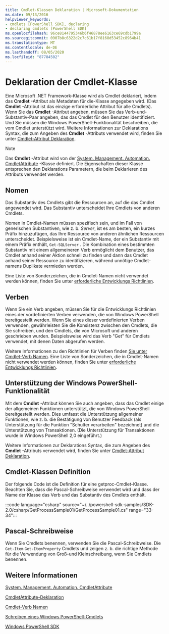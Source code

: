 ```yaml
---
title: Cmdlet-Klassen Deklaration | Microsoft-Dokumentation
ms.date: 09/13/2016
helpviewer_keywords:
- cmdlets [PowerShell SDK], declaring
- declaring cmdlets [PowerShell SDK]
ms.openlocfilehash: 96ce8144795346b6f46878ee6163ce69cdb1799a
ms.sourcegitcommit: 0907b8c6322d2c7c61b17f8168d53452c8964b41
ms.translationtype: MT
ms.contentlocale: de-DE
ms.lasthandoff: 08/05/2020
ms.locfileid: "87784502"
---
```

# <a name="cmdlet-class-declaration"></a>Deklaration der Cmdlet-Klasse

Eine Microsoft .NET Framework-Klasse wird als Cmdlet deklariert, indem das **Cmdlet** -Attribut als Metadaten für die-Klasse angegeben wird. (Das **Cmdlet** -Attribut ist das einzige erforderliche Attribut für alle Cmdlets).
Wenn Sie das **Cmdlet** -Attribut angeben, müssen Sie das Verb-und-Substantiv-Paar angeben, das das Cmdlet für den Benutzer identifiziert. Und Sie müssen die Windows PowerShell-Funktionalität beschreiben, die vom Cmdlet unterstützt wird. Weitere Informationen zur Deklarations Syntax, die zum Angeben des **Cmdlet** -Attributs verwendet wird, finden Sie unter [Cmdlet-Attribut Deklaration](./cmdlet-attribute-declaration.md).

> [!NOTE]
> Das **Cmdlet** -Attribut wird von der [System. Management. Automation. CmdletAttribute](/dotnet/api/System.Management.Automation.CmdletAttribute) -Klasse definiert. Die Eigenschaften dieser Klasse entsprechen den Deklarations Parametern, die beim Deklarieren des Attributs verwendet werden.

## <a name="nouns"></a>Nomen

Das Substantiv des Cmdlets gibt die Ressourcen an, auf die das Cmdlet angewendet wird. Das Substantiv unterscheidet Ihre Cmdlets von anderen Cmdlets.

Nomen in Cmdlet-Namen müssen spezifisch sein, und im Fall von generischen Substantiven, wie z. b. *Server*, ist es am besten, ein kurzes Präfix hinzuzufügen, das Ihre Ressource von anderen ähnlichen Ressourcen unterscheidet. Beispielsweise ist ein Cmdlet-Name, der ein Substantiv mit einem Präfix enthält, `Get-SQLServer` . Die Kombination eines bestimmten Substantiv mit einem allgemeineren Verb ermöglicht dem Benutzer, das Cmdlet anhand seiner Aktion schnell zu finden und dann das Cmdlet anhand seiner Ressource zu identifizieren, während unnötige Cmdlet-namens Duplikate vermieden werden.

Eine Liste von Sonderzeichen, die in Cmdlet-Namen nicht verwendet werden können, finden Sie unter [erforderliche Entwicklungs Richtlinien](./required-development-guidelines.md).

## <a name="verbs"></a>Verben

Wenn Sie ein Verb angeben, müssen Sie für die Entwicklungs Richtlinien eines der vordefinierten Verben verwenden, die von Windows PowerShell bereitgestellt werden. Wenn Sie eines dieser vordefinierten Verben verwenden, gewährleisten Sie die Konsistenz zwischen den Cmdlets, die Sie schreiben, und den Cmdlets, die von Microsoft und anderen geschrieben wurden. Beispielsweise wird das Verb "Get" für Cmdlets verwendet, mit denen Daten abgerufen werden.

Weitere Informationen zu den Richtlinien für Verben finden [Sie unter Cmdlet-Verb Namen](./approved-verbs-for-windows-powershell-commands.md). Eine Liste von Sonderzeichen, die in Cmdlet-Namen nicht verwendet werden können, finden Sie unter [erforderliche Entwicklungs Richtlinien](./required-development-guidelines.md).

## <a name="supporting-windows-powershell-functionality"></a>Unterstützung der Windows PowerShell-Funktionalität

Mit dem **Cmdlet** -Attribut können Sie auch angeben, dass das Cmdlet einige der allgemeinen Funktionen unterstützt, die von Windows PowerShell bereitgestellt werden. Dies umfasst die Unterstützung allgemeiner Funktionen, wie z. b. die Bestätigung von Benutzer Feedback (als Unterstützung für die Funktion "Schulter verarbeiten" bezeichnet) und die Unterstützung von Transaktionen. (Die Unterstützung für Transaktionen wurde in Windows PowerShell 2,0 eingeführt.)

Weitere Informationen zur Deklarations Syntax, die zum Angeben des **Cmdlet** -Attributs verwendet wird, finden Sie unter [Cmdlet-Attribut Deklaration](./cmdlet-attribute-declaration.md).

## <a name="cmdlet-class-definition"></a>Cmdlet-Klassen Definition

Der folgende Code ist die Definition für eine getproc-Cmdlet-Klasse. Beachten Sie, dass die Pascal-Schreibweise verwendet wird und dass der Name der Klasse das Verb und das Substantiv des Cmdlets enthält.

:::code language="csharp" source="~/../powershell-sdk-samples/SDK-2.0/csharp/GetProcessSample01/GetProcessSample01.cs" range="33-34":::

## <a name="pascal-casing"></a>Pascal-Schreibweise

Wenn Sie Cmdlets benennen, verwenden Sie die Pascal-Schreibweise. Die `Get-Item` `Get-ItemProperty` Cmdlets und zeigen z. b. die richtige Methode für die Verwendung von Groß-und Kleinschreibung, wenn Sie Cmdlets benennen.

## <a name="see-also"></a>Weitere Informationen

[System. Management. Automation. CmdletAttribute](/dotnet/api/System.Management.Automation.CmdletAttribute)

[CmdletAttribute-Deklaration](./cmdlet-attribute-declaration.md)

[Cmdlet-Verb Namen](./approved-verbs-for-windows-powershell-commands.md)

[Schreiben eines Windows PowerShell-Cmdlets](./writing-a-windows-powershell-cmdlet.md)

[Windows PowerShell SDK](../windows-powershell-reference.md)
